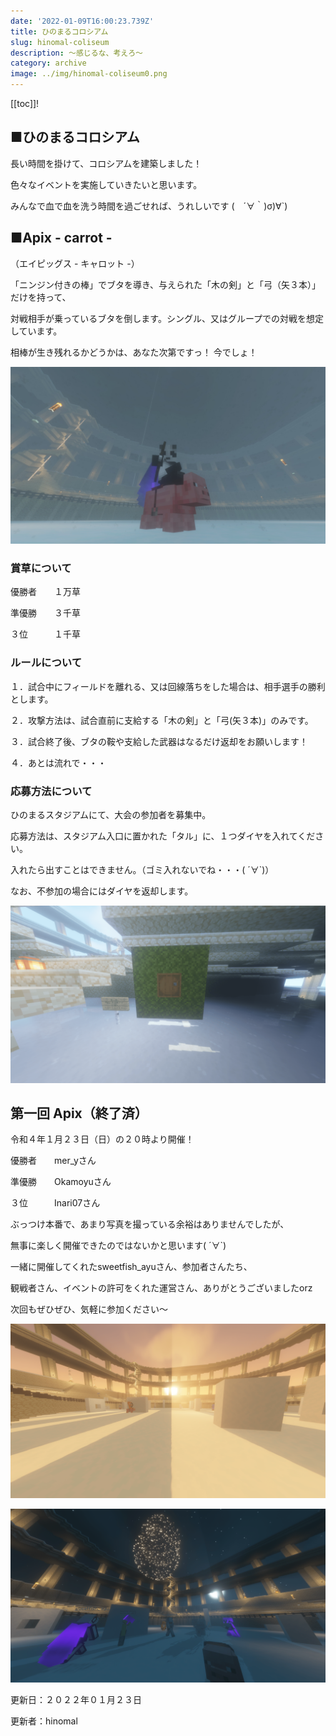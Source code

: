 ```yaml
---
date: '2022-01-09T16:00:23.739Z'
title: ひのまるコロシアム
slug: hinomal-coliseum
description: ～感じるな、考えろ～
category: archive
image: ../img/hinomal-coliseum0.png
---
```

[[toc]]!

## ■ひのまるコロシアム

長い時間を掛けて、コロシアムを建築しました！

色々なイベントを実施していきたいと思います。

みんなで血で血を洗う時間を過ごせれば、うれしいです (　´∀｀)σ)∀`)

  
## ■Apix  - carrot -

（エイピッグス - キャロット -）

「ニンジン付きの棒」でブタを導き、与えられた「木の剣」と「弓（矢３本）」だけを持って、

対戦相手が乗っているブタを倒します。シングル、又はグループでの対戦を想定しています。

相棒が生き残れるかどうかは、あなた次第ですっ！ 今でしょ！

![](/img/hinomal-coliseum1.png "今でしょ！")

### 賞草について

優勝者　　１万草

準優勝　　３千草

３位　　　１千草

### ルールについて

１．試合中にフィールドを離れる、又は回線落ちをした場合は、相手選手の勝利とします。

２．攻撃方法は、試合直前に支給する「木の剣」と「弓(矢３本)」のみです。

３．試合終了後、ブタの鞍や支給した武器はなるだけ返却をお願いします！

４．あとは流れで・・・

### 応募方法について

ひのまるスタジアムにて、大会の参加者を募集中。

応募方法は、スタジアム入口に置かれた「タル」に、１つダイヤを入れてください。

入れたら出すことはできません。（ゴミ入れないでね・・・( ´∀`)）

なお、不参加の場合にはダイヤを返却します。

![](/img/hinomal-coliseum2.png "ダイヤを入れてねっ！！")

## 第一回 Apix（終了済）

令和４年１月２３日（日）の２０時より開催！

優勝者　　mer_yさん

準優勝　　Okamoyuさん

３位　　　Inari07さん

ぶっつけ本番で、あまり写真を撮っている余裕はありませんでしたが、

無事に楽しく開催できたのではないかと思います( ´∀`)

一緒に開催してくれたsweetfish_ayuさん、参加者さんたち、

観戦者さん、イベントの許可をくれた運営さん、ありがとうございましたorz

次回もぜひぜひ、気軽に参加ください～

![](/img/hinomal-coliseum1-1.png "最終決戦は三つ巴の戦い！！")

![](/img/hinomal-coliseum1-2.png "優勝者は「mer_y」さん！")

  
  
更新日：２０２２年０１月２３日

更新者：hinomal

